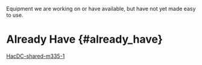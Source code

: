 Equipment we are working on or have available, but have not yet made
easy to use.

# Already Have {#already_have}

[HacDC-shared-m335-1](HacDC-shared-m335-1)
